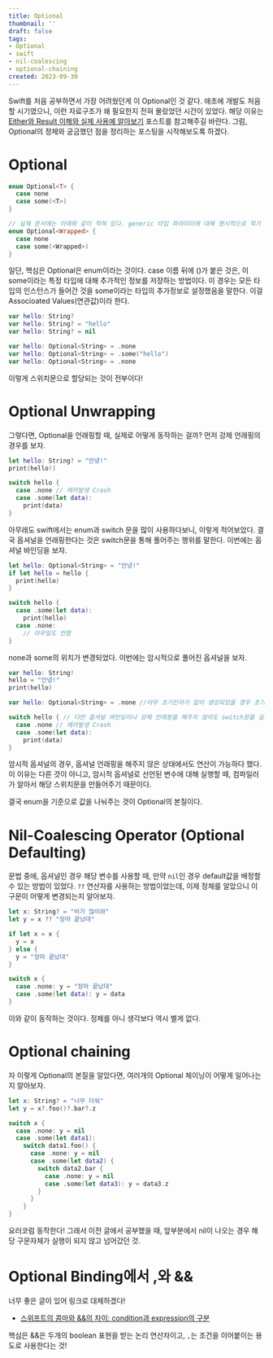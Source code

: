 ```yaml
---
title: Optional
thumbnail: ''
draft: false
tags:
- Optional
- swift
- nil-coalescing
- optional-chaining
created: 2023-09-30
---
```


Swift를 처음 공부하면서 가장 어려웠던게 이 Optional인 것 같다. 애초에 개발도 처음할 시기였으니, 이런 자료구조가 왜 필요한지 전혀 몰랐었던 시간이 있었다. 해당 이유는 [Either와 Result 이해와 실제 사용예 알아보기](https://velog.io/@wansook0316/Either와-Result-이해와실제-사용예-알아보기) 포스트를 참고해주길 바란다. 그럼, Optional의 정체와 궁금했던 점을 정리하는 포스팅을 시작해보도록 하겠다.

# Optional

````swift
enum Optional<T> {
  case none
  case some(<T>)
}

// 실제 문서에는 아래와 같이 적혀 있다. generic 타입 파라미터에 대해 명시적으로 적기 위해 이렇게 되어 있다.
enum Optional<Wrapped> {
  case none
  case some(<Wrapped>)
}
````

일단, 핵심은 Optional은 enum이라는 것이다. case 이름 뒤에 ()가 붙은 것은, 이 some이라는 특정 타입에 대해 추가적인 정보를 저장하는 방법이다. 이 경우는 모든 타입의 인스턴스가 들어간 것을 some이라는 타입의 추가정보로 설정했음을 말한다. 이걸 Associoated Values(연관값)이라 한다.

````swift
var hello: String?
var hello: String? = "hello"
var hello: String? = nil

var hello: Optional<String> = .none
var hello: Optional<String> = .some("hello")
var hello: Optional<String> = .none
````

이렇게 스위치문으로 할당되는 것이 전부이다!

# Optional Unwrapping

그렇다면, Optional을 언래핑할 때, 실제로 어떻게 동작하는 걸까? 먼저 강제 언래핑의 경우를 보자.

````swift
let hello: String? = "안녕!"
print(hello!)

switch hello {
  case .none // 에러발생 Crash
  case .some(let data):
    print(data)
}
````

아무래도 swift에서는 enum과 switch 문을 많이 사용하다보니, 이렇게 적어보았다. 결국 옵셔널을 언래핑한다는 것은 switch문을 통해 풀어주는 행위를 말한다. 이번에는 옵셔널 바인딩을 보자.

````swift
let hello: Optional<String> = "안녕!"
if let hello = hello {
  print(hello)
}

switch hello {
  case .some(let data):
    print(hello)
  case .none:
    // 아무일도 안함
}
````

none과 some의 위치가 변경되었다. 이번에는 암시적으로 풀어진 옵셔널을 보자.

````swift
var hello: String!
hello = "안녕!"
print(hello)

var hello: Optional<String> = .none //아무 초기인자가 없이 생성되었을 경우 초기값은 .none이다. ?Optional도 당연히 같은 enum이기 때문에 같다.

switch hello { // 다만 옵셔널 바인딩이나 강제 언래핑을 해주지 않아도 switch문을 실행한다.
  case .none // 에러발생 Crash
  case .some(let data):
    print(data)
}
````

암시적 옵셔널의 경우, 옵셔널 언래핑을 해주지 않은 상태에서도 연산이 가능하다 했다. 이 이유는 다른 것이 아니고, 암시적 옵셔널로 선언된 변수에 대해 실행할 때, 컴파일러가 알아서 해당 스위치문을 만들어주기 때문이다.

결국 enum을 기준으로 값을 나눠주는 것이 Optional의 본질이다.

# Nil-Coalescing Operator (Optional Defaulting)

문법 중에, 옵셔널인 경우 해당 변수를 사용할 때, 만약 `nil`인 경우 default값을 배정할 수 있는 방법이 있었다. `??` 연산자를 사용하는 방법이었는데, 이제 정체를 알았으니 이 구문이 어떻게 변경되는지 알아보자.

````swift
let x: String? = "비가 많이와"
let y = x ?? "장마 끝났대"

if let x = x {
  y = x
} else {
  y = "장마 끝났대"
}

switch x {
  case .none: y = "장마 끝났대"
  case .some(let data): y = data
}
````

이와 같이 동작하는 것이다. 정체를 아니 생각보다 역시 별게 없다.

# Optional chaining

자 이렇게 Optional의 본질을 알았다면, 여러개의 Optional 체이닝이 어떻게 일어나는지 알아보자.

````swift
let x: String? = "너무 더워"
let y = x?.foo()?.bar?.z

switch x {
  case .none: y = nil
  case .some(let data1):
    switch data1.foo() {
      case .none: y = nil
      case .some(let data2) {
        switch data2.bar {
          case .none: y = nil
          case .some(let data3): y = data3.z
        }
      }
    }
}
````

요러코럼 동작한다! 그래서 이전 글에서 공부했을 때, 앞부분에서 nil이 나오는 경우 해당 구문자체가 실행이 되지 않고 넘어갔던 것.

# Optional Binding에서 ,와 &&

너무 좋은 글이 있어 링크로 대체하겠다!

* [스위프트의 콤마와 &&의 차이: condition과 expression의 구분](https://soojin.ro/blog/swift-comma-vs-and-operator)

핵심은 &&은 두개의 boolean 표현을 받는 논리 연산자이고, `,`는 조건을 이어붙이는 용도로 사용한다는 것!
